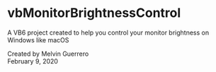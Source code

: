 # vbMonitorBrightnessControl
A VB6 project created to help you control your monitor brightness on Windows like macOS

Created by Melvin Guerrero<br/>
February 9, 2020
